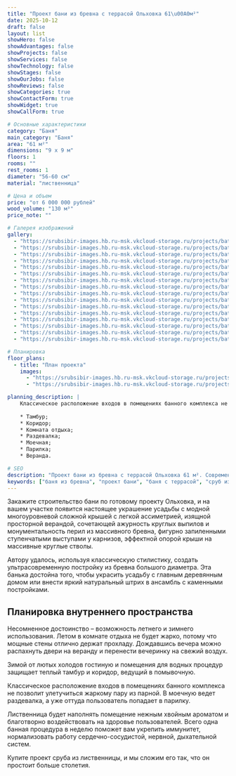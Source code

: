 ```yaml
---
title: "Проект бани из бревна с террасой Ольховка 61\u00A0м²"
date: 2025-10-12
draft: false
layout: list
showHero: false
showAdvantages: false
showProjects: false
showServices: false
showTechnology: false
showStages: false
showOurJobs: false
showReviews: false
showCategories: true
showContactForm: true
showWidget: true
showCallForm: true

# Основные характеристики
category: "Баня"
main_category: "Баня"
area: "61 м²"
dimensions: "9 x 9 м"
floors: 1
rooms: ""
rest_rooms: 1
diameter: "56-60 см"
material: "лиственница"

# Цена и объем
price: "от 6 000 000 рублей"
wood_volume: "130 м³"
price_note: ""

# Галерея изображений
gallery:
  - "https://srubsibir-images.hb.ru-msk.vkcloud-storage.ru/projects/baths/olhovka-61/olhovka-61-1.jpg"
  - "https://srubsibir-images.hb.ru-msk.vkcloud-storage.ru/projects/baths/olhovka-61/olhovka-61-2.jpg"
  - "https://srubsibir-images.hb.ru-msk.vkcloud-storage.ru/projects/baths/olhovka-61/olhovka-61-3.jpg"
  - "https://srubsibir-images.hb.ru-msk.vkcloud-storage.ru/projects/baths/olhovka-61/olhovka-61-4.jpg"
  - "https://srubsibir-images.hb.ru-msk.vkcloud-storage.ru/projects/baths/olhovka-61/olhovka-61-5.jpg"
  - "https://srubsibir-images.hb.ru-msk.vkcloud-storage.ru/projects/baths/olhovka-61/olhovka-61-6.jpg"
  - "https://srubsibir-images.hb.ru-msk.vkcloud-storage.ru/projects/baths/olhovka-61/olhovka-61-7.jpg"
  - "https://srubsibir-images.hb.ru-msk.vkcloud-storage.ru/projects/baths/olhovka-61/olhovka-61-8.jpg"
  - "https://srubsibir-images.hb.ru-msk.vkcloud-storage.ru/projects/baths/olhovka-61/olhovka-61-9.jpg"
  - "https://srubsibir-images.hb.ru-msk.vkcloud-storage.ru/projects/baths/olhovka-61/olhovka-61-10.jpg"
  - "https://srubsibir-images.hb.ru-msk.vkcloud-storage.ru/projects/baths/olhovka-61/olhovka-61-11.jpg"
  - "https://srubsibir-images.hb.ru-msk.vkcloud-storage.ru/projects/baths/olhovka-61/olhovka-61-12.jpg"
  - "https://srubsibir-images.hb.ru-msk.vkcloud-storage.ru/projects/baths/olhovka-61/olhovka-61-13.jpg"
  - "https://srubsibir-images.hb.ru-msk.vkcloud-storage.ru/projects/baths/olhovka-61/olhovka-61-14.jpg"
  - "https://srubsibir-images.hb.ru-msk.vkcloud-storage.ru/projects/baths/olhovka-61/olhovka-61-15.jpg"
  - "https://srubsibir-images.hb.ru-msk.vkcloud-storage.ru/projects/baths/olhovka-61/olhovka-61-16.jpg"

# Планировка
floor_plans:
  - title: "План проекта"
    images:
      - "https://srubsibir-images.hb.ru-msk.vkcloud-storage.ru/projects/baths/olhovka-61/olhovka-61-15.jpg"
      - "https://srubsibir-images.hb.ru-msk.vkcloud-storage.ru/projects/baths/olhovka-61/olhovka-61-16.jpg"

planning_description: |
    Классическое расположение входов в помещениях банного комплекса не позволит улетучиться жаркому пару из парной.
    
    * Тамбур;
    * Коридор;
    * Комната отдыха;
    * Раздевалка;
    * Моечная;
    * Парилка;
    * Веранда.

# SEO
description: "Проект бани из бревна с террасой Ольховка 61 м². Современная баня из лиственницы с диаметром бревна 56-60 см, комнатой отдыха и просторной верандой."
keywords: ["баня из бревна", "проект бани", "баня с террасой", "сруб из лиственницы", "баня Ольховка", "баня с комнатой отдыха"]
---
```


Закажите строительство бани по готовому проекту Ольховка, и на вашем участке появится настоящее украшение усадьбы с модной многоуровневой сложной крышей с легкой ассиметрией, изящной просторной верандой, сочетающей ажурность круглых выпилов и монументальность перил из массивного бревна, фигурно запиленными ступенчатыми выступами у карнизов, эффектной опорой крыши на массивные круглые стволы.

Автору удалось, используя классическую стилистику, создать ультрасовременную постройку из бревна большого диаметра. Эта банька достойна того, чтобы украсить усадьбу с главным деревянным домом или внести яркий натуральный штрих в ансамбль с каменными постройками.

## Планировка внутреннего пространства

Несомненное достоинство – возможность летнего и зимнего использования. Летом в комнате отдыха не будет жарко, потому что мощные стены отлично держат прохладу. Дождавшись вечера можно распахнуть двери на веранду и перенести вечеринку на свежий воздух.

Зимой от лютых холодов гостиную и помещения для водных процедур защищает теплый тамбур и коридор, ведущий в помывочную.

Классическое расположение входов в помещениях банного комплекса не позволит улетучиться жаркому пару из парной. В моечную ведет раздевалка, а уже оттуда пользователь попадает в парилку.

Лиственница будет наполнять помещение нежным хвойным ароматом и благотворно воздействовать на здоровье пользователей. Всего одна банная процедура в неделю поможет вам укрепить иммунитет, нормализовать работу сердечно-сосудистой, нервной, дыхательной систем.

Купите проект сруба из лиственницы, и мы сложим его так, что он простоит больше столетия.
